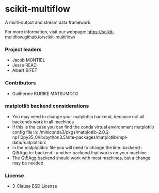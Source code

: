 # scikit-multiflow

A multi-output and stream data framework.

For more information, visit our webpage: https://scikit-multiflow.github.io/scikit-multiflow/

### Project leaders

* Jacob MONTIEL
* Jesse READ
* Albert BIFET

### Contributors

* Guilherme KURIKE MATSUMOTO

### matplotlib backend considerations
* You may need to change your matplotlib backend, because not all backends work in all machines
* If this is the case you can find the conda virtual environment matplotlib config file in:
    /miniconda3/pkgs/matplotlib-2.0.2-np112py35_0/lib/python3.5/site-packages/matplotlib/mpl-data/matplotlibrc
* In the matplotlibrc file you will need to change the line:
    backend     : Qt5Agg
    to:
    backend     : another backend that works on your machine
* The Qt5Agg backend should work with most machines, but a change may be needed.

### License
* 3-Clause BSD License
